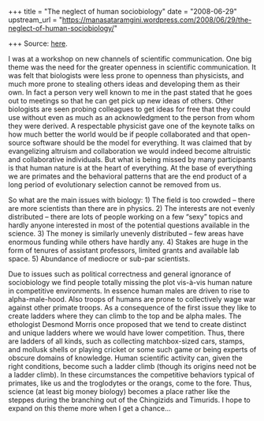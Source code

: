 +++
title = "The neglect of human sociobiology"
date = "2008-06-29"
upstream_url = "https://manasataramgini.wordpress.com/2008/06/29/the-neglect-of-human-sociobiology/"

+++
Source: [here](https://manasataramgini.wordpress.com/2008/06/29/the-neglect-of-human-sociobiology/).

I was at a workshop on new channels of scientific communication. One big
theme was the need for the greater openness in scientific communication.
It was felt that biologists were less prone to openness than physicists,
and much more prone to stealing others ideas and developing them as
their own. In fact a person very well known to me in the past stated
that he goes out to meetings so that he can get pick up new ideas of
others. Other biologists are seen probing colleagues to get ideas for
free that they could use without even as much as an acknowledgment to
the person from whom they were derived. A respectable physicist gave one
of the keynote talks on how much better the world would be if people
collaborated and that open-source software should be the model for
everything. It was claimed that by evangelizing altruism and
collaboration we would indeed become altruistic and collaborative
individuals. But what is being missed by many participants is that human
nature is at the heart of everything. At the base of everything we are
primates and the behavioral patterns that are the end product of a long
period of evolutionary selection cannot be removed from us.

So what are the main issues with biology: 1) The field is too crowded –
there are more scientists than there are in physics. 2) The interests
are not evenly distributed – there are lots of people working on a few
“sexy” topics and hardly anyone interested in most of the potential
questions available in the science. 3) The money is similarly unevenly
distributed – few areas have enormous funding while others have hardly
any. 4) Stakes are huge in the form of tenures of assistant professors,
limited grants and available lab space. 5) Abundance of mediocre or
sub-par scientists.

Due to issues such as political correctness and general ignorance of
sociobiology we find people totally missing the plot vis-à-vis human
nature in competitive environments. In essence human males are driven to
rise to alpha-male-hood. Also troops of humans are prone to collectively
wage war against other primate troops. As a consequence of the first
issue they like to create ladders where they can climb to the top and be
alpha males. The ethologist Desmond Morris once proposed that we tend to
create distinct and unique ladders where we would have lower
competition. Thus, there are ladders of all kinds, such as collecting
matchbox-sized cars, stamps, and mollusk shells or playing cricket or
some such game or being experts of obscure domains of knowledge. Human
scientific activity can, given the right conditions, become such a
ladder climb (though its origins need not be a ladder climb). In these
circumstances the competitive behaviors typical of primates, like us and
the troglodytes or the orangs, come to the fore. Thus, science (at least
big money biology) becomes a place rather like the steppes during the
branching out of the Chingizids and Timurids. I hope to expand on this
theme more when I get a chance…

